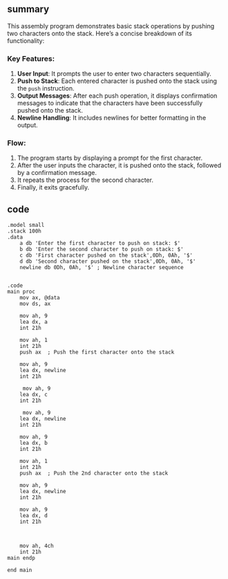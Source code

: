 
## summary
This assembly program demonstrates basic stack operations by pushing two characters onto the stack. Here’s a concise breakdown of its functionality:

### Key Features:
1. **User Input**: It prompts the user to enter two characters sequentially.
2. **Push to Stack**: Each entered character is pushed onto the stack using the `push` instruction.
3. **Output Messages**: After each push operation, it displays confirmation messages to indicate that the characters have been successfully pushed onto the stack.
4. **Newline Handling**: It includes newlines for better formatting in the output.

### Flow:
1. The program starts by displaying a prompt for the first character.
2. After the user inputs the character, it is pushed onto the stack, followed by a confirmation message.
3. It repeats the process for the second character.
4. Finally, it exits gracefully.

## code
```
.model small
.stack 100h
.data
    a db 'Enter the first character to push on stack: $'  
    b db 'Enter the second character to push on stack: $'
    c db 'First character pushed on the stack',0Dh, 0Ah, '$'
    d db 'Second character pushed on the stack',0Dh, 0Ah, '$'
    newline db 0Dh, 0Ah, '$' ; Newline character sequence
   

.code
main proc
    mov ax, @data
    mov ds, ax
    
    mov ah, 9
    lea dx, a
    int 21h
    
    mov ah, 1
    int 21h
    push ax  ; Push the first character onto the stack
    
    mov ah, 9
    lea dx, newline
    int 21h 
    
     mov ah, 9
    lea dx, c
    int 21h 
    
     mov ah, 9
    lea dx, newline
    int 21h
    
    mov ah, 9
    lea dx, b
    int 21h
    
    mov ah, 1
    int 21h
    push ax  ; Push the 2nd character onto the stack
    
    mov ah, 9
    lea dx, newline
    int 21h
    
    mov ah, 9
    lea dx, d
    int 21h

   
    
    mov ah, 4ch
    int 21h
main endp

end main
```
